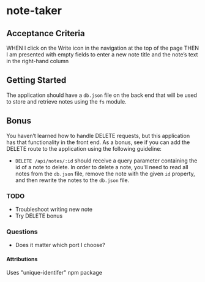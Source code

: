 # note-taker

## Acceptance Criteria
WHEN I click on the Write icon in the navigation at the top of the page
THEN I am presented with empty fields to enter a new note title and the note’s text in the right-hand column

## Getting Started

The application should have a `db.json` file on the back end that will be used to store and retrieve notes using the `fs` module.

## Bonus

You haven’t learned how to handle DELETE requests, but this application has that functionality in the front end. As a bonus, see if you can add the DELETE route to the application using the following guideline:

* `DELETE /api/notes/:id` should receive a query parameter containing the id of a note to delete. In order to delete a note, you'll need to read all notes from the `db.json` file, remove the note with the given `id` property, and then rewrite the notes to the `db.json` file.

### TODO
- Troubleshoot writing new note
- Try DELETE bonus

### Questions
- Does it matter which port I choose?

#### Attributions
Uses "unique-identifer" npm package
